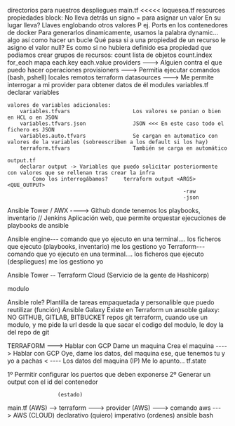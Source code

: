 directorios para nuestros despliegues
    main.tf <<<<<     loquesea.tf
        resources
            propiedades
                block: No lleva detrás un signo = para asignar un valor
                       En su lugar lleva? Llaves englobando otros valores
                       P ej. Ports en los contenedores de docker
                    Para generarlos dinamicamente, usamos la palabra dynamic... algo así como hacer un bucle
                Qué pasa si a una propiedad de un recurso le asigno el valor null?
                    Es como si no hubiera definido esa propiedad
            que podiamos crear grupos de recursos:
                count           lista de objetos        count.index
                for_each        mapa                    each.key        each.value
        providers           ---> Alguien contra el que puedo hacer operaciones
        provisioners          ---> Permitia ejecutar comandos (bash, pshell)
            locales
            remotos
        terraform
            datasources     ---> Me permite interrogar a mi provider para obtener datos de él
            modules
    variables.tf
        declarar variables
    
    valores de variables adicionales:
        variables.tfvars                    Los valores se ponian o bien en HCL o en JSON
        variables.tfvars.json               JSON <<< En este caso todo el fichero es JSON
        variables.auto.tfvars               Se cargan en automatico con valores de la variables (sobreescriben a los default si los hay)
        terraform.tfvars                    También se carga en automático
    
    output.tf
        declarar output -> Variables que puedo solicitar posteriormente con valores que se rellenan tras crear la infra
            Como los interrogábamos?     terraform output <ARGS> <QUE_OUTPUT>   
                                                            -raw
                                                            -json



Ansible Tower / AWX ----> Github donde tenemos los playbooks, inventario             // Jenkins
    Aplicación web, que permite orquestar ejecuciones de playbooks de ansible
    
Ansible engine--- comando que yo ejecuto en una terminal.... los ficheros que ejecuto (playbooks, inventario) me los gestiono yo
Terraform--- comando que yo ejecuto en una terminal.... los ficheros que ejecuto (despliegues) me los gestiono yo

Ansible Tower -- Terraform Cloud (Servicio de la gente de Hashicorp)

modulo

Ansible
    role?
        Plantilla de tareas empaquetada y personalible que puedo reutilizar (función)
        Ansible Galaxy
Existe en Terraform un ansoble galaxy: NO
                                        GITHUB, GITLAB, BITBUCKET repos git
terraform, cuando use un modulo, y me pide la url desde la que sacar el codigo del modulo, le doy la del repo de git



TERRAFORM ---> Hablar con GCP
                Dame un maquina 
                    Crea el maquina
          ----> Hablar con GCP
                 Oye, dame los datos, del maquina ese, que tenemos tu y yo a pachas
          < ----   Los datos del maquina (IP)
Me lo apunto... 
tf.state


1º Permitir configurar los puertos que deben exponerse
2º Generar un output con el id del contenedor
    
    
                    (estado)
main.tf (AWS) --> terraform ---> provider (AWS) ---> comando aws ---> AWS (CLOUD)
                  declarativo (quiero)               imperativo (ordenes)
                  ansible                            bash